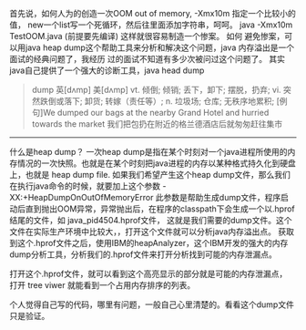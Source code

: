 首先说，如何人为的创造一次OOM  out of memory, -Xmx10m  指定一个比较小的值，
new一个list写一个死循环，然后往里面添加字符串，呵呵。
java -Xmx10m TestOOM.java   (前提要先编译)
这样就很容易制造一个惨案。
如何 避免惨案，可以用java heap dump这个帮助工具来分析和解决这个问题，java 内存溢出是一个面试的经典问题了，我经历
过的面试不知道有多少次被问过这个问题了。
其实java自己提供了一个强大的诊断工具，java head dump
> dump	英[dʌmp]
美[dʌmp]
vt.	倾倒; 倾销; 丢下，卸下; 摆脱，扔弃;
vi.	突然跌倒或落下; 卸货; 转嫁（责任等）;
n.	垃圾场; 仓库; 无秩序地累积;
[例句]We dumped our bags at the nearby Grand Hotel and hurried towards the market
我们把包扔在附近的格兰德酒店后就匆匆赶往集市

-----
什么是heap dump？
一次heap dump是指在某个时刻对一个java进程所使用的内存情况的一次快照。也就是在某个时刻把java进程的内存以某种格式持久化到硬盘上，也就是
heap dump file.
如果我们希望产生这个heap dump文件，那么我们在执行java命令的时候，就要加上这个参数 -XX:+HeapDumpOnOutOfMemoryError
此参数是帮助生成dump文件，程序启动后直到抛出OOM异常，异常抛出后，在程序的classpath下会生成一个以.hprof结尾的文件，如 java_pid4504.hprof文件，
这就是我们需要的dump文件。这个文件在实际生产环境中比较大，，打开这个文件就可以分析java内存溢出点。
获取到这个.hprof文件之后，使用IBM的heapAnalyzer，这个IBM开发的强大的内存dump分析工具，分析我们的.hprof文件来打开分析找到可能的内存泄漏点。

打开这个.hprof文件，就可以看到这个高亮显示的部分就是可能的内存泄漏点，
打开 tree viwer 就能看到一个占用内存排序的列表。

个人觉得自己写的代码，哪里有问题，一般自己心里清楚的。看看这个dump文件只是验证。















































